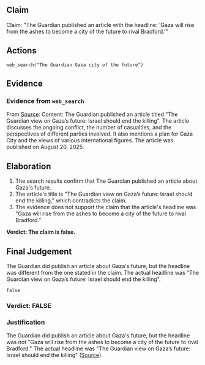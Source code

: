 ## Claim
Claim: "The Guardian published an article with the headline: 'Gaza will rise from the ashes to become a city of the future to rival Bradford.'"

## Actions
```
web_search("The Guardian Gaza city of the future")
```

## Evidence
### Evidence from `web_search`
From [Source](https://www.theguardian.com/commentisfree/2025/aug/20/the-guardian-view-on-gazas-future-israel-should-end-the-killing-its-allies-must-not-remain-complicit): 
Content: The Guardian published an article titled "The Guardian view on Gaza’s future: Israel should end the killing". The article discusses the ongoing conflict, the number of casualties, and the perspectives of different parties involved. It also mentions a plan for Gaza City and the views of various international figures. The article was published on August 20, 2025.


## Elaboration
1.  The search results confirm that The Guardian published an article about Gaza's future.
2.  The article's title is "The Guardian view on Gaza’s future: Israel should end the killing," which contradicts the claim.
3.  The evidence does not support the claim that the article's headline was "Gaza will rise from the ashes to become a city of the future to rival Bradford."

**Verdict: The claim is false.**


## Final Judgement
The Guardian did publish an article about Gaza's future, but the headline was different from the one stated in the claim. The actual headline was "The Guardian view on Gaza’s future: Israel should end the killing".

`false`

### Verdict: FALSE

### Justification
The Guardian did publish an article about Gaza's future, but the headline was not "Gaza will rise from the ashes to become a city of the future to rival Bradford." The actual headline was "The Guardian view on Gaza’s future: Israel should end the killing" ([Source](https://www.theguardian.com/commentisfree/2025/aug/20/the-guardian-view-on-gazas-future-israel-should-end-the-killing-its-allies-must-not-remain-complicit)).
